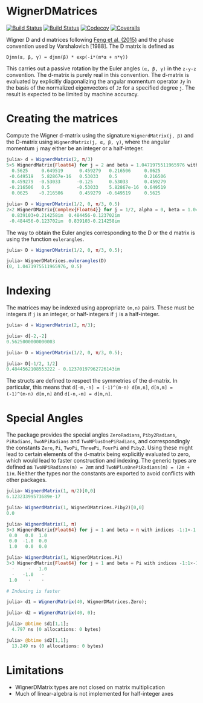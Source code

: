 # WignerDMatrices

[![Build Status](https://travis-ci.com/jishnub/WignerDMatrices.jl.svg?branch=master)](https://travis-ci.com/jishnub/WignerDMatrices.jl)
[![Build Status](https://ci.appveyor.com/api/projects/status/github/jishnub/WignerDMatrices.jl?svg=true)](https://ci.appveyor.com/project/jishnub/WignerDMatrices-jl)
[![Codecov](https://codecov.io/gh/jishnub/WignerDMatrices.jl/branch/master/graph/badge.svg)](https://codecov.io/gh/jishnub/WignerDMatrices.jl)
[![Coveralls](https://coveralls.io/repos/github/jishnub/WignerDMatrices.jl/badge.svg?branch=master)](https://coveralls.io/github/jishnub/WignerDMatrices.jl?branch=master)

Wigner D and d matrices following [Feng et al. (2015)](https://arxiv.org/abs/1507.04535) and the phase convention used by Varshalovich [1988]. The D matrix is defined as 

`Djmn(α, β, γ) = djmn(β) * exp(-i*(m*α + n*γ))`

This carries out a passive rotation by the Euler angles `(α, β, γ)` in the `z-y-z` convention. The d-matrix is purely real in this convention. The d-matrix is evaluated by explicitly diagonalizing the angular momentum operator `Jy` in the basis of the normalized eigenvectors of `Jz` for a specified degree `j`. The result is expected to be limited by machine accuracy.

# Creating the matrices

Compute the Wigner d-matrix using the signature `WignerdMatrix(j, β)` and the D-matrix using `WignerdMatrix(j, α, β, γ)`, where the angular momentum `j` may either be an integer or a half-integer.

```julia
julia> d = WignerdMatrix(2, π/3)
5×5 WignerdMatrix{Float64} for j = 2 and beta = 1.0471975511965976 with indices -2:2×-2:2:
  0.5625     0.649519      0.459279   0.216506     0.0625
 -0.649519   5.82867e-16   0.53033    0.5          0.216506
  0.459279  -0.53033      -0.125      0.53033      0.459279
 -0.216506   0.5          -0.53033    5.82867e-16  0.649519
  0.0625    -0.216506      0.459279  -0.649519     0.5625

julia> D = WignerDMatrix(1/2, 0, π/3, 0.5)
2×2 WignerDMatrix{Complex{Float64}} for j = 1/2, alpha = 0, beta = 1.0471975511965976 and gamma = 0.5 with indices -1/2:1/2×-1/2:1/2:
  0.839103+0.214258im  0.484456-0.123702im
 -0.484456-0.123702im  0.839103-0.214258im
```

The way to obtain the Euler angles corresponding to the D or the d matrix is using the function `eulerangles`.

```julia
julia> D = WignerDMatrix(1/2, 0, π/3, 0.5);

julia> WignerDMatrices.eulerangles(D)
(0, 1.0471975511965976, 0.5)
```

# Indexing

The matrices may be indexed using appropriate `(m,n)` pairs. These must be integers if `j` is an integer, or half-integers if `j` is a half-integer.

```julia
julia> d = WignerdMatrix(2, π/3);

julia> d[-2,-2]
0.5625000000000003

julia> D = WignerDMatrix(1/2, 0, π/3, 0.5);

julia> D[-1/2, 1/2]
0.4844562108553222 - 0.12370197962726143im
```

The structs are defined to respect the symmetries of the d-matrix. In particular, this means that `d[-m,-n] = (-1)^(m-n) d[m,n]`, `d[n,m] = (-1)^(m-n) d[m,n]` and `d[-n,-m] = d[m,n]`.

# Special Angles

The package provides the special angles `ZeroRadians`, `Piby2Radians`, `PiRadians`, `TwoNPiRadians` and `TwoNPlusOnePiRadians`, and correspondingly the constants `Zero`, `Pi`, `TwoPi`, `ThreePi`, `FourPi` and `Piby2`. Using these might lead to certain elements of the d-matrix being explicitly evaluated to zero, which would lead to faster construction and indexing. The generic types are defined as `TwoNPiRadians(m) = 2mπ` and `TwoNPlusOnePiRadians(m) = (2m + 1)π`. Neither the types nor the constants are exported to avoid conflicts with other packages.

```julia
julia> WignerdMatrix(1, π/2)[0,0]
6.12323399573689e-17

julia> WignerdMatrix(1, WignerDMatrices.Piby2)[0,0]
0.0

julia> WignerdMatrix(1, π)
3×3 WignerdMatrix{Float64} for j = 1 and beta = π with indices -1:1×-1:1:
 0.0   0.0  1.0
 0.0  -1.0  0.0
 1.0   0.0  0.0

julia> WignerdMatrix(1, WignerDMatrices.Pi)
3×3 WignerdMatrix{Float64} for j = 1 and beta = Pi with indices -1:1×-1:1:
  ⋅     ⋅   1.0
  ⋅   -1.0   ⋅ 
 1.0    ⋅    ⋅ 

# Indexing is faster

julia> d1 = WignerdMatrix(40, WignerDMatrices.Zero);

julia> d2 = WignerdMatrix(40, 0);

julia> @btime $d1[1,1];
  4.797 ns (0 allocations: 0 bytes)

julia> @btime $d2[1,1];
  13.249 ns (0 allocations: 0 bytes)
```

# Limitations

 * WignerDMatrix types are not closed on matrix multiplication
 * Much of linear-algebra is not implemented for half-integer axes